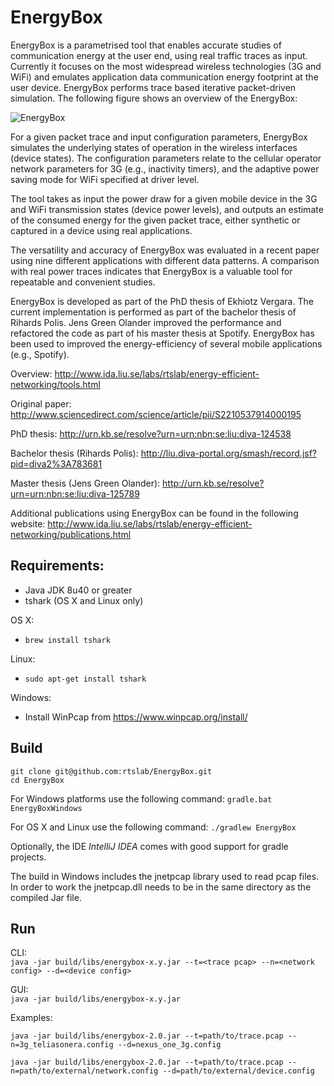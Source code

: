 EnergyBox
=========

EnergyBox is a parametrised tool that enables accurate studies of communication energy
at the user end, using real traffic traces as input. Currently it focuses on the most
widespread wireless technologies (3G and WiFi) and emulates application data communication
energy footprint at the user device. EnergyBox performs trace based iterative packet-driven simulation.
The following figure shows an overview of the EnergyBox:

![EnergyBox](http://www.ida.liu.se/labs/rtslab/energy-efficient-networking/images/energybox.jpg)

For a given packet trace and input configuration parameters, EnergyBox simulates the underlying states
of operation in the wireless interfaces (device states). The configuration parameters relate to the cellular
operator network parameters for 3G (e.g., inactivity timers), and the adaptive power saving mode for WiFi
specified at driver level.

The tool takes as input the power draw for a given mobile device in the 3G and WiFi transmission states
(device power levels), and outputs an estimate of the consumed energy for the given packet trace, either
synthetic or captured in a device using real applications.

The versatility and accuracy of EnergyBox was evaluated in a recent paper using nine different applications
with different data patterns. A comparison with real power traces indicates that EnergyBox is a valuable tool
for repeatable and convenient studies.

EnergyBox is developed as part of the PhD thesis of Ekhiotz Vergara.
The current implementation is performed as part of the bachelor thesis of Rihards Polis.
Jens Green Olander improved the performance and refactored the code as part of his master thesis at Spotify.
EnergyBox has been used to improved the energy-efficiency of several mobile applications (e.g., Spotify).

Overview:
http://www.ida.liu.se/labs/rtslab/energy-efficient-networking/tools.html

Original paper:
http://www.sciencedirect.com/science/article/pii/S2210537914000195

PhD thesis:
http://urn.kb.se/resolve?urn=urn:nbn:se:liu:diva-124538

Bachelor thesis (Rihards Polis):
http://liu.diva-portal.org/smash/record.jsf?pid=diva2%3A783681

Master thesis (Jens Green Olander):
http://urn.kb.se/resolve?urn=urn:nbn:se:liu:diva-125789

Additional publications using EnergyBox can be found in the following website:
http://www.ida.liu.se/labs/rtslab/energy-efficient-networking/publications.html

## Requirements:
* Java JDK 8u40 or greater
* tshark (OS X and Linux only)

OS X:
* `brew install tshark`

Linux:
* `sudo apt-get install tshark`

Windows:
* Install WinPcap from https://www.winpcap.org/install/

## Build
```
git clone git@github.com:rtslab/EnergyBox.git
cd EnergyBox
```
For Windows platforms use the following command: `gradle.bat EnergyBoxWindows`

For OS X and Linux use the following command: `./gradlew EnergyBox`

Optionally, the IDE *IntelliJ IDEA* comes with good support for gradle projects.

The build in Windows includes the jnetpcap library used to read pcap files. 
In order to work the jnetpcap.dll needs to be in the same directory as the compiled Jar file.

## Run
CLI:  
```java -jar build/libs/energybox-x.y.jar --t=<trace pcap> --n=<network config> --d=<device config>```

GUI:  
```java -jar build/libs/energybox-x.y.jar```

Examples:  
```
java -jar build/libs/energybox-2.0.jar --t=path/to/trace.pcap --n=3g_teliasonera.config --d=nexus_one_3g.config
```  
```
java -jar build/libs/energybox-2.0.jar --t=path/to/trace.pcap --n=path/to/external/network.config --d=path/to/external/device.config
```

